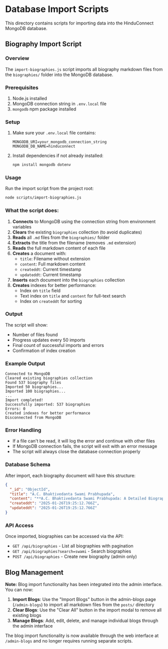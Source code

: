 # Database Import Scripts

This directory contains scripts for importing data into the HinduConnect MongoDB database.

## Biography Import Script

### Overview
The `import-biographies.js` script imports all biography markdown files from the `biographies/` folder into the MongoDB database.

### Prerequisites
1. Node.js installed
2. MongoDB connection string in `.env.local` file
3. `mongodb` npm package installed

### Setup
1. Make sure your `.env.local` file contains:
   ```
   MONGODB_URI=your_mongodb_connection_string
   MONGODB_DB_NAME=hinduconnect
   ```

2. Install dependencies if not already installed:
   ```bash
   npm install mongodb dotenv
   ```

### Usage
Run the import script from the project root:

```bash
node scripts/import-biographies.js
```

### What the script does:
1. **Connects** to MongoDB using the connection string from environment variables
2. **Clears** the existing `biographies` collection (to avoid duplicates)
3. **Reads** all `.md` files from the `biographies/` folder
4. **Extracts** the title from the filename (removes `.md` extension)
5. **Reads** the full markdown content of each file
6. **Creates** a document with:
   - `title`: Filename without extension
   - `content`: Full markdown content
   - `createddt`: Current timestamp
   - `updateddt`: Current timestamp
7. **Inserts** each document into the `biographies` collection
8. **Creates** indexes for better performance:
   - Index on `title` field
   - Text index on `title` and `content` for full-text search
   - Index on `createddt` for sorting

### Output
The script will show:
- Number of files found
- Progress updates every 50 imports
- Final count of successful imports and errors
- Confirmation of index creation

### Example Output
```
Connected to MongoDB
Cleared existing biographies collection
Found 537 biography files
Imported 50 biographies...
Imported 100 biographies...
...
Import completed!
Successfully imported: 537 biographies
Errors: 0
Created indexes for better performance
Disconnected from MongoDB
```

### Error Handling
- If a file can't be read, it will log the error and continue with other files
- If MongoDB connection fails, the script will exit with an error message
- The script will always close the database connection properly

### Database Schema
After import, each biography document will have this structure:
```json
{
  "_id": "ObjectId",
  "title": "A.C. Bhaktivedanta Swami Prabhupada",
  "content": "**A.C. Bhaktivedanta Swami Prabhupada: A Detailed Biography**\n\n___\n\n### Early Life and Background...",
  "createddt": "2025-01-26T19:25:12.766Z",
  "updateddt": "2025-01-26T19:25:12.766Z"
}
```

### API Access
Once imported, biographies can be accessed via the API:
- `GET /api/biographies` - List all biographies with pagination
- `GET /api/biographies?search=swami` - Search biographies
- `POST /api/biographies` - Create new biography (admin only)

## Blog Management

**Note:** Blog import functionality has been integrated into the admin interface. You can now:

1. **Import Blogs**: Use the "Import Blogs" button in the admin-blogs page (`/admin-blogs`) to import all markdown files from the `posts/` directory
2. **Clear Blogs**: Use the "Clear All" button in the import modal to remove all existing blogs
3. **Manage Blogs**: Add, edit, delete, and manage individual blogs through the admin interface

The blog import functionality is now available through the web interface at `/admin-blogs` and no longer requires running separate scripts. 